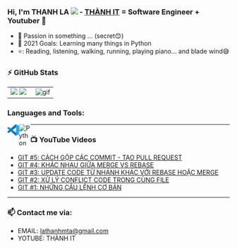 ### Hi, I'm THANH LA <img src="https://media.giphy.com/media/hvRJCLFzcasrR4ia7z/giphy.gif" width="25px"> -  [THÀNH IT][website] = Software Engineer + Youtuber 🌻  


- 🔭 Passion in something ... (secret😊)
- 💪 2021 Goals: Learning many things in Python
- ⭐: Reading, listening, walking, running, playing piano... and blade wind😅

### :zap: GitHub Stats

<table>
<tr>
  <td width="48%">
    <img src="https://github-readme-stats.vercel.app/api?username=ThanhLa1802&show_icons=true&hide=contribs,issues&hide_border=true" />
    <img src="https://github-readme-stats.vercel.app/api/top-langs/?username=ThanhLa1802&layout=compact&show_icons=true&hide_border=true" />
  </td>
  <td width="52%"><img alt="gif" align="right" src=".github/assets/coding-freak.gif"/></td>
</tr>
<table>

### Languages and Tools:
<img align="left" alt="Visual Studio Code" width="26px" src="https://raw.githubusercontent.com/github/explore/80688e429a7d4ef2fca1e82350fe8e3517d3494d/topics/visual-studio-code/visual-studio-code.png" />
<img align="left" alt="Python" width="26px" src="https://upload.wikimedia.org/wikipedia/commons/thumb/0/0a/Python.svg/1200px-Python.svg.png" /> 

---

### 📺 YouTube Videos

<!-- YOUTUBE:START -->
- [GIT #5: CÁCH GỘP CÁC COMMIT - TẠO PULL REQUEST](https://www.youtube.com/watch?v=O3G2uSXqK5k)
- [GIT #4: KHÁC NHAU GIỮA MERGE VS REBASE](https://www.youtube.com/watch?v=AjcYGAT_t8s)
- [GIT #3: UPDATE CODE TỪ NHÁNH KHÁC VỚI REBASE HOẶC MERGE](https://www.youtube.com/watch?v=cCW4UEV9dSY)
- [GIT #2: XỬ LÝ CONFLICT CODE TRONG CÙNG FILE](https://www.youtube.com/watch?v=1I2tT7-ci0A)
- [GIT #1: NHỮNG CÂU LỆNH CƠ BẢN](https://www.youtube.com/watch?v=K5qI3fDnAAc)
<!-- YOUTUBE:END -->

---

### 📫 Contact me via:
- EMAIL: lathanhmta@gmail.com
- YOTUBE: THÀNH IT

[website]: https://www.youtube.com/channel/UC9L5_YMFz8JfBeQtUic8-3A
